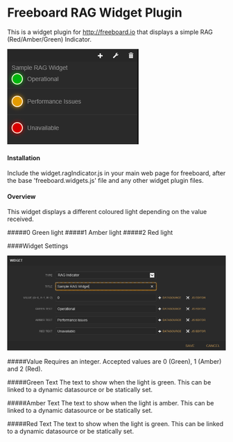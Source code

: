 Freeboard RAG Widget Plugin
===============

This is a widget plugin for http://freeboard.io that displays a simple RAG (Red/Amber/Green) Indicator.

![preview](documentation/widget.ragIndicator.preview.png)

#### Installation

Include the widget.ragIndicator.js in your main web page for freeboard, after the base 'freeboard.widgets.js' file and any other widget plugin files.

#### Overview

This widget displays a different coloured light depending on the value received. 

#####0 Green light
#####1 Amber light
#####2 Red light

####Widget Settings

![settings](documentation/widget.ragIndicator.settings.png)

#####Value
Requires an integer.  Accepted values are 0 (Green), 1 (Amber) and 2 (Red).

#####Green Text
The text to show when the light is green. This can be linked to a dynamic datasource or be statically set.

#####Amber Text
The text to show when the light is amber.  This can be linked to a dynamic datasource or be statically set.

#####Red Text
The text to show when the light is green. This can be linked to a dynamic datasource or be statically set.
